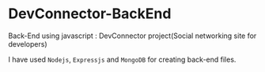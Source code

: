 # DevConnector-BackEnd
Back-End using javascript : DevConnector project(Social networking site for developers)

I have used `Nodejs`, `Expressjs` and `MongoDB` for creating back-end files.  
